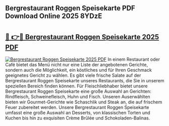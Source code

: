 ## Bergrestaurant Roggen Speisekarte PDF Download Online 2025 8YDzE

# <h2><a href="http://gc7pmsv.nevu.top/?p=Bergrestaurant+Roggen+Speisekarte">🔗 👉🔴 Bergrestaurant Roggen Speisekarte 2025 PDF</a></h2>

[![Bergrestaurant Roggen Speisekarte 2025 PDF](https://i.imgur.com/dBaPXMq.png)](http://gc7pmsv.nevu.top/?p=Bergrestaurant+Roggen+Speisekarte)
In einem Restaurant oder Café bietet das Menü nicht nur eine Liste der angebotenen Gerichte, sondern auch die Möglichkeit, ein köstliches und für Ihren Geschmack geeignetes Gericht zu wählen. Es gibt viele frische Salate auf der Bergrestaurant Roggen Speisekarte unseres Restaurants, die Sie in unserem speziellen Bereich finden können. Für Fleischliebhaber bietet unsere Bergrestaurant Roggen Speisekarte eine große Auswahl an Gerichten: Rindfleisch, Schweinefleisch, Huhn und Fisch. Unseren Auserwählten bieten wir Gourmet-Gerichte wie Schaschlik und Steak an, die auf frischem Feuer zubereitet werden. Unsere Bergrestaurant Roggen Speisekarte umfasst eine große Auswahl an Desserts, von klassischen Torten und Kuchen bis hin zu exquisiten Crème Brûlée und Schokoladen-Balinas.
